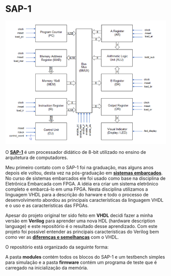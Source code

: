 # SAP-1

![alt text](https://github.com/diegonagai/SAP-1/blob/main/block_diagram.png)

O [**SAP-1**](https://embarcados.com.br/serie/um-microprocessador-tao-simples-quanto-possivel/) é um processador didático de 8-bit utilizado no ensino de arquitetura de computadores.

Meu primeiro contato com o SAP-1 foi na graduação, mas alguns anos depois ele voltou, desta vez na pós-graduação em [**sistemas embarcados**](https://eletronica.sp.senai.br/6817/sistemas-embarcados?Parent=3187).
No curso de sistemas embarcados ele foi usado como base na disciplina de Eletrônica Embarcada com FPGA. A idéia era criar um sistema eletrônico completo e embarcá-lo em uma FPGA. Nesta disciplina utilizamos a linguagem VHDL para a descrição do harware e todo o processo de desenvolvimento abordou as principais características da linguagem VHDL e o uso e as características das FPGAs.

Apesar do projeto original ter sido feito em **VHDL** decidi fazer a minha versão em **Verilog** para aprender uma nova HDL (hardware description language) e este repositório é o resultado desse aprendizado.
Com este projeto foi possível entender as principais características do Verilog bem como ver as [**diferenças e semelhanças**](https://embarcados.com.br/verilog-vs-vhdl/) com o VHDL.

O repositório está organizado da seguinte forma:

A pasta **modules** contém todos os blocos do SAP-1 e um testbench simples para simulação e a pasta **firmware** contém um programa de teste que é carregado na inicialização da memória.

